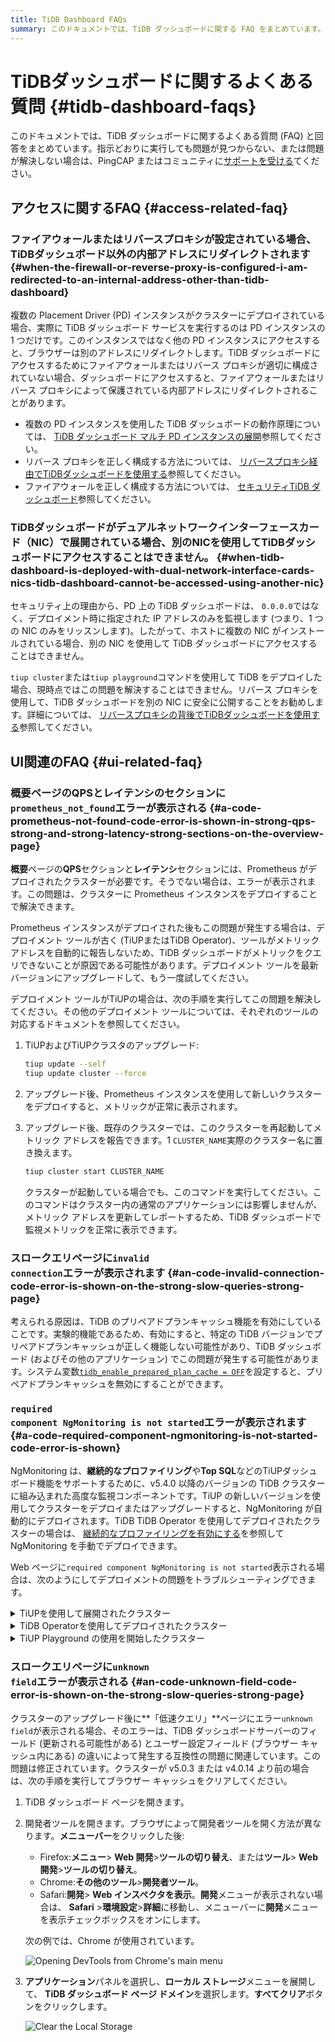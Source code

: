 ```yaml
---
title: TiDB Dashboard FAQs
summary: このドキュメントでは、TiDB ダッシュボードに関する FAQ をまとめています。アクセス関連、UI 関連、およびデプロイメントに関する問題を取り上げ、それぞれの問題の解決策を示します。さらにサポートが必要な場合は、PingCAP またはコミュニティからサポートを受けることができます。
---
```


# TiDBダッシュボードに関するよくある質問 {#tidb-dashboard-faqs}

このドキュメントでは、TiDB ダッシュボードに関するよくある質問 (FAQ) と回答をまとめています。指示どおりに実行しても問題が見つからない、または問題が解決しない場合は、PingCAP またはコミュニティに[サポートを受ける](/support.md)てください。

## アクセスに関するFAQ {#access-related-faq}

### ファイアウォールまたはリバースプロキシが設定されている場合、TiDBダッシュボード以外の内部アドレスにリダイレクトされます {#when-the-firewall-or-reverse-proxy-is-configured-i-am-redirected-to-an-internal-address-other-than-tidb-dashboard}

複数の Placement Driver (PD) インスタンスがクラスターにデプロイされている場合、実際に TiDB ダッシュボード サービスを実行するのは PD インスタンスの 1 つだけです。このインスタンスではなく他の PD インスタンスにアクセスすると、ブラウザーは別のアドレスにリダイレクトします。TiDB ダッシュボードにアクセスするためにファイアウォールまたはリバース プロキシが適切に構成されていない場合、ダッシュボードにアクセスすると、ファイアウォールまたはリバース プロキシによって保護されている内部アドレスにリダイレクトされることがあります。

-   複数の PD インスタンスを使用した TiDB ダッシュボードの動作原理については、 [TiDB ダッシュボード マルチ PD インスタンスの展開](/dashboard/dashboard-ops-deploy.md)参照してください。
-   リバース プロキシを正しく構成する方法については、 [リバースプロキシ経由でTiDBダッシュボードを使用する](/dashboard/dashboard-ops-reverse-proxy.md)参照してください。
-   ファイアウォールを正しく構成する方法については、 [セキュリティTiDB ダッシュボード](/dashboard/dashboard-ops-security.md)参照してください。

### TiDBダッシュボードがデュアルネットワークインターフェースカード（NIC）で展開されている場合、別のNICを使用してTiDBダッシュボードにアクセスすることはできません。 {#when-tidb-dashboard-is-deployed-with-dual-network-interface-cards-nics-tidb-dashboard-cannot-be-accessed-using-another-nic}

セキュリティ上の理由から、PD 上の TiDB ダッシュボードは、 `0.0.0.0`ではなく、デプロイメント時に指定された IP アドレスのみを監視します (つまり、1 つの NIC のみをリッスンします)。したがって、ホストに複数の NIC がインストールされている場合、別の NIC を使用して TiDB ダッシュボードにアクセスすることはできません。

`tiup cluster`または`tiup playground`コマンドを使用して TiDB をデプロイした場合、現時点ではこの問題を解決することはできません。リバース プロキシを使用して、TiDB ダッシュボードを別の NIC に安全に公開することをお勧めします。詳細については、 [リバースプロキシの背後でTiDBダッシュボードを使用する](/dashboard/dashboard-ops-reverse-proxy.md)参照してください。

## UI関連のFAQ {#ui-related-faq}

### 概要ページの<strong>QPS</strong>と<strong>レイテンシの</strong>セクションに<code>prometheus_not_found</code>エラーが表示される {#a-code-prometheus-not-found-code-error-is-shown-in-strong-qps-strong-and-strong-latency-strong-sections-on-the-overview-page}

**概要**ページの**QPS**セクションと**レイテンシ**セクションには、Prometheus がデプロイされたクラスターが必要です。そうでない場合は、エラーが表示されます。この問題は、クラスターに Prometheus インスタンスをデプロイすることで解決できます。

Prometheus インスタンスがデプロイされた後もこの問題が発生する場合は、デプロイメント ツールが古く (TiUPまたはTiDB Operator)、ツールがメトリック アドレスを自動的に報告しないため、TiDB ダッシュボードがメトリックをクエリできないことが原因である可能性があります。デプロイメント ツールを最新バージョンにアップグレードして、もう一度試してください。

デプロイメント ツールがTiUPの場合は、次の手順を実行してこの問題を解決してください。その他のデプロイメント ツールについては、それぞれのツールの対応するドキュメントを参照してください。

1.  TiUPおよびTiUPクラスタのアップグレード:

    ```bash
    tiup update --self
    tiup update cluster --force
    ```

2.  アップグレード後、Prometheus インスタンスを使用して新しいクラスターをデプロイすると、メトリックが正常に表示されます。

3.  アップグレード後、既存のクラスターでは、このクラスターを再起動してメトリック アドレスを報告できます。1 `CLUSTER_NAME`実際のクラスター名に置き換えます。

    ```bash
    tiup cluster start CLUSTER_NAME
    ```

    クラスターが起動している場合でも、このコマンドを実行してください。このコマンドはクラスター内の通常のアプリケーションには影響しませんが、メトリック アドレスを更新してレポートするため、TiDB ダッシュボードで監視メトリックを正常に表示できます。

### <strong>スロークエリ</strong>ページに<code>invalid connection</code>エラーが表示されます {#an-code-invalid-connection-code-error-is-shown-on-the-strong-slow-queries-strong-page}

考えられる原因は、TiDB のプリペアドプランキャッシュ機能を有効にしていることです。実験的機能であるため、有効にすると、特定の TiDB バージョンでプリペアドプランキャッシュが正しく機能しない可能性があり、TiDB ダッシュボード (およびその他のアプリケーション) でこの問題が発生する可能性があります。システム変数[`tidb_enable_prepared_plan_cache = OFF`](/system-variables.md#tidb_enable_prepared_plan_cache-new-in-v610)を設定すると、プリペアドプランキャッシュを無効にすることができます。

### <code>required component NgMonitoring is not started</code>エラーが表示されます {#a-code-required-component-ngmonitoring-is-not-started-code-error-is-shown}

NgMonitoring は、**継続的なプロファイリング**や**Top SQL**などのTiUPダッシュボード機能をサポートするために、v5.4.0 以降のバージョンの TiDB クラスターに組み込まれた高度な監視コンポーネントです。TiUP の新しいバージョンを使用してクラスターをデプロイまたはアップグレードすると、NgMonitoring が自動的にデプロイされます。TiDB TiDB Operator を使用してデプロイされたクラスターの場合は、 [継続的なプロファイリングを有効にする](https://docs.pingcap.com/tidb-in-kubernetes/dev/access-dashboard/#enable-continuous-profiling)を参照して NgMonitoring を手動でデプロイできます。

Web ページに`required component NgMonitoring is not started`表示される場合は、次のようにしてデプロイメントの問題をトラブルシューティングできます。

<details><summary>TiUPを使用して展開されたクラスター</summary>

ステップ1. バージョンを確認する

1.  TiUPクラスターのバージョンを確認します。NgMonitoring は、 TiUPが v1.9.0 以降の場合にのみデプロイされます。

    ```shell
    tiup cluster --version
    ```

    コマンド出力にはTiUP のバージョンが表示されます。例:

        tiup version 1.9.0 tiup
        Go Version: go1.17.2
        Git Ref: v1.9.0

2.  TiUPクラスターのバージョンが v1.9.0 より前の場合は、 TiUPとTiUPクラスターを最新バージョンにアップグレードします。

    ```shell
    tiup update --all
    ```

ステップ 2. TiUPを使用して、コントロール マシンに ng_port 構成項目を追加します。次に、Prometheus をリロードします。

1.  クラスター構成ファイルを編集モードで開きます。

    ```shell
    tiup cluster edit-config ${cluster-name}
    ```

2.  `monitoring_servers`下に`ng_port:12020`パラメータを追加します。

        monitoring_servers:
        - host: 172.16.6.6
          ng_port: 12020

3.  Prometheus をリロードします:

    ```shell
    tiup cluster reload ${cluster-name} --role prometheus
    ```

上記の手順を実行した後もエラー メッセージが表示される場合は、PingCAP またはコミュニティから[サポートを受ける](/support.md)問い合わせてください。

</details>

<details><summary>TiDB Operatorを使用してデプロイされたクラスター</summary>

TiDB Operatorドキュメントのセクション[継続的なプロファイリングを有効にする](https://docs.pingcap.com/tidb-in-kubernetes/dev/access-dashboard/#enable-continuous-profiling)手順に従って、NgMonitoringコンポーネントをデプロイ。

</details>

<details><summary>TiUP Playground の使用を開始したクラスター</summary>

クラスターを起動すると、 TiUP Playground (&gt;= v1.8.0) は NgMonitoringコンポーネントを自動的に起動します。TiUP Playground を最新バージョンに更新するには、次のコマンドを実行します。

```shell
tiup update --self
tiup update playground
```

</details>

### <strong>スロークエリ</strong>ページに<code>unknown field</code>エラーが表示される {#an-code-unknown-field-code-error-is-shown-on-the-strong-slow-queries-strong-page}

クラスターのアップグレード後に**「低速クエリ」**ページにエラー`unknown field`が表示される場合、そのエラーは、TiDB ダッシュボードサーバーのフィールド (更新される可能性がある) とユーザー設定フィールド (ブラウザー キャッシュ内にある) の違いによって発生する互換性の問題に関連しています。この問題は修正されています。クラスターが v5.0.3 または v4.0.14 より前の場合は、次の手順を実行してブラウザー キャッシュをクリアしてください。

1.  TiDB ダッシュボード ページを開きます。

2.  開発者ツールを開きます。ブラウザによって開発者ツールを開く方法が異なります。**メニューバー**をクリックした後:

    -   Firefox:**メニュー**&gt; **Web 開発**&gt;**ツールの切り替え**、または**ツール**&gt; **Web 開発**&gt;**ツールの切り替え**。
    -   Chrome:**その他のツール**&gt;**開発者ツール**。
    -   Safari:**開発**&gt; **Web インスペクタを表示**。**開発**メニューが表示されない場合は、 **Safari** &gt;**環境設定**&gt;**詳細**に移動し、メニューバーに**開発**メニューを表示チェックボックスをオンにします。

    次の例では、Chrome が使用されています。

    ![Opening DevTools from Chrome's main menu](https://docs-download.pingcap.com/media/images/docs/dashboard/dashboard-faq-devtools.png)

3.  **アプリケーション**パネルを選択し、**ローカル ストレージ**メニューを展開して、 **TiDB ダッシュボード ページ ドメイン**を選択します。**すべてクリア**ボタンをクリックします。

    ![Clear the Local Storage](https://docs-download.pingcap.com/media/images/docs/dashboard/dashboard-faq-devtools-application.png)
